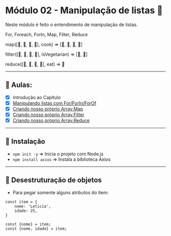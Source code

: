 # Módulo 02 - Manipulação de listas 📜

Neste módulo é feito o entendimento de manipulação de listas.

For, Foreach, ForIn, Map, Filter, Reduce

map([🐄, 🍠, 🐔, 🌽], cook)
=> [🍔, 🍟, 🍗, 🍿]

filter([🍔, 🍟, 🍗, 🍿], isVegetarian)
=> [🍟, 🍿]

reduce([🍔, 🍟, 🍗, 🍿], eat)
=> 💩

---

## 🤯 Aulas:

- [x] Introdução ao Capítulo
- [x] [Manipulando listas com For/ForIn/ForOf](./for-forin-forof)
- [x] [Criando nosso próprio Array.Map](./array-map)
- [x] [Criando nosso próprio Array.Filter](./array-filter)
- [x] [Criando nosso próprio Array.Reduce](./array-reduce)

---

## 🚀 Instalação

- `npm init -y` => Inicia o projeto com Node.js
- `npm install axios` => Instala a biblioteca Axios

---

## 🤯 Desestruturação de objetos

- Para pegar somente alguns atributos do item:

```
const item = {
	nome: 'Leticia',
	idade: 25,
}

const {nome} = item;
const {nome, idade} = item;
```